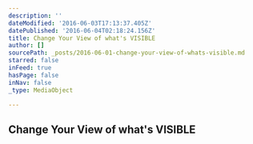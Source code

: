 ```yaml
---
description: ''
dateModified: '2016-06-03T17:13:37.405Z'
datePublished: '2016-06-04T02:18:24.156Z'
title: Change Your View of what's VISIBLE
author: []
sourcePath: _posts/2016-06-01-change-your-view-of-whats-visible.md
starred: false
inFeed: true
hasPage: false
inNav: false
_type: MediaObject

---
```

<article style=""><h1>Change Your View of what's VISIBLE</h1></article>